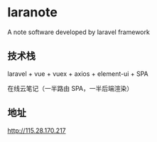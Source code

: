 # laranote
A note software developed by laravel framework

## 技术栈
laravel + vue + vuex + axios + element-ui + SPA

在线云笔记（一半路由 SPA，一半后端渲染）

## 地址
http://115.28.170.217
